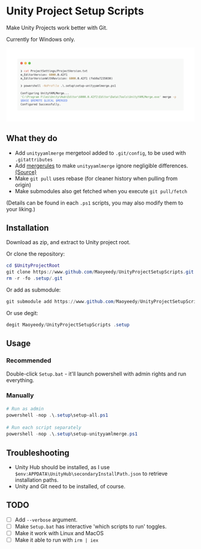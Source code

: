 # Unity Project Setup Scripts

Make Unity Projects work better with Git.

Currently for Windows only.

![Screenshot](Public/carbon.png)
<!-- ![Screenshot](Public/ScreenshotAlt.png) -->

## What they do

- Add `unityyamlmerge` mergetool added to `.git/config`, to be used with `.gitattributes`
- Add [mergerules](mergerules.txt) to make `unityyamlmerge` ignore negligible differences. [(Source)](https://docs.unity3d.com/Manual/SmartMerge.html)
- Make `git pull` uses rebase (for cleaner history when pulling from origin)
- Make submodules also get fetched when you execute `git pull/fetch`

(Details can be found in each `.ps1` scripts, you may also modify them to your liking.)

## Installation

Download as zip, and extract to Unity project root.

Or clone the repository:
```powershell
cd $UnityProjectRoot
git clone https://www.github.com/Maoyeedy/UnityProjectSetupScripts.git .setup
rm -r -fo .setup/.git
```

Or add as submodule:
```powershell
git submodule add https://www.github.com/Maoyeedy/UnityProjectSetupScripts.git .setup
```

Or use degit:
```powershell
degit Maoyeedy/UnityProjectSetupScripts .setup
```

## Usage

### Recommended
Double-click `Setup.bat` - it'll launch powershell with admin rights and run everything.

### Manually
```powershell
# Run as admin
powershell -nop .\.setup\setup-all.ps1

# Run each script separately
powershell -nop .\.setup\setup-unityyamlmerge.ps1
```

## Troubleshooting

- Unity Hub should be installed, as I use `$env:APPDATA\UnityHub\secondaryInstallPath.json` to retrieve installation paths.
- Unity and Git need to be installed, of course.

## TODO
- [ ] Add `--verbose` argument.
- [ ] Make `Setup.bat` has interactive 'which scripts to run' toggles.
- [ ] Make it work with Linux and MacOS
- [ ] Make it able to run with `irm | iex`
